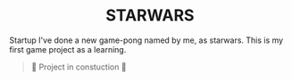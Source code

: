 <h1 align="center"> STARWARS </h1>

Startup
I've done a new game-pong named by me, as starwars. This is my first game project as a learning.

> :construction: Project in constuction :construction:


